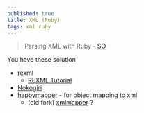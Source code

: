 ```yaml
---
published: true
title: XML (Ruby)
tags: xml ruby
---
```

> Parsing XML with Ruby - [SO](https://stackoverflow.com/questions/11198239/parsing-xml-with-ruby)

You have these solution
- [rexml](https://github.com/ruby/rexml)
	- [REXML Tutorial ](https://germane-software.com/software/XML/rexml/docs/tutorial.html)
- [Nokogiri](https://nokogiri.org/)
- [happymapper](https://github.com/mvz/happymapper) - for object mapping to xml
	- (old fork) [xmlmapper](https://github.com/digidentity/xmlmapper) ?